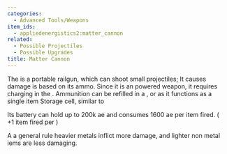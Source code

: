 ```yaml
---
categories:
  - Advanced Tools/Weapons
item_ids:
  - appliedenergistics2:matter_cannon
related:
  - Possible Projectiles
  - Possible Upgrades
title: Matter Cannon
---
```


The <ItemLink id="appliedenergistics2:matter_cannon"/> is a portable
railgun, which can shoot small projectiles; It causes damage is based on its
ammo. Since it is an powered weapon, it requires charging in the <ItemLink
id="appliedenergistics2:charger"/>. Ammunition can be refilled in a
<ItemLink id="appliedenergistics2:chest"/>, or <ItemLink
id="appliedenergistics2:io_port"/> as it functions as a single item
Storage cell, similar to <ItemLink
id="appliedenergistics2:1k_item_storage_cell"/>

Its battery can hold up to 200k ae and consumes 1600 ae per item fired. ( +1
item fired per <ItemLink id="appliedenergistics2:speed_card"/> )

A a general rule heavier metals inflict more damage, and lighter non metal
iems are less damaging.

<RecipeFor id="appliedenergistics2:matter_cannon"/>
